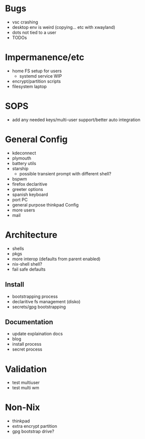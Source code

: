 # Bugs
- vsc crashing
- desktop env is weird (copying... etc with xwayland)
- dots not tied to a user
- TODOs


# Impermanence/etc
- home FS setup for users
    - systemd service WIP
- encrypt/partition scripts
- filesystem laptop


# SOPS
- add any needed keys/multi-user support/better auto integration


# General Config
- kdeconnect
- plymouth
- battery utils
- starship
    - possible transient prompt with different shell?
- bspwm
- firefox declaritive
- greeter options
- spanish keyboard
- port PC
- general purpose thinkpad Config
- more users
- mail


# Architecture
- shells
- pkgs
- more interop (defaults from parent enabled)
- nix-shell shell?
- fail safe defaults

## Install
- bootstrapping process
- declaritive fs management (disko)
- secrets/gpg bootstrapping

## Documentation
- update explaination docs
- blog
- install process
- secret process


# Validation
- test multiuser
- test multi wm


# Non-Nix
- thinkpad
- extra encrypt partition
- gpg bootstrap drive?

